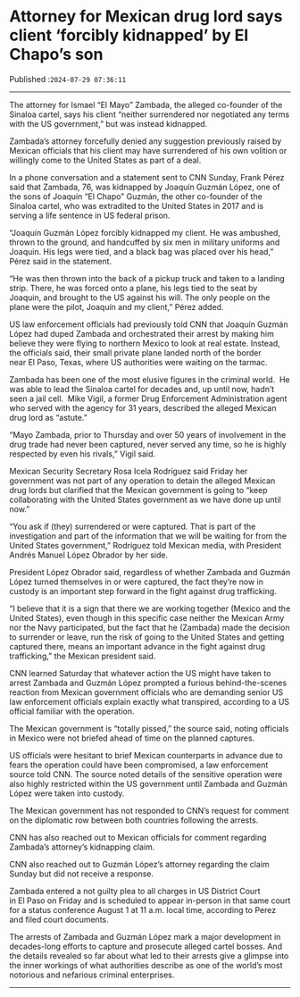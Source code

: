 # Attorney for Mexican drug lord says client ‘forcibly kidnapped’ by El Chapo’s son

Published :`2024-07-29 07:36:11`

---

The attorney for Ismael “El Mayo” Zambada, the alleged co-founder of the Sinaloa cartel, says his client “neither surrendered nor negotiated any terms with the US government,” but was instead kidnapped.

Zambada’s attorney forcefully denied any suggestion previously raised by Mexican officials that his client may have surrendered of his own volition or willingly come to the United States as part of a deal.

In a phone conversation and a statement sent to CNN Sunday, Frank Pérez said that Zambada, 76, was kidnapped by Joaquín Guzmán López, one of the sons of Joaquín “El Chapo” Guzmán, the other co-founder of the Sinaloa cartel, who was extradited to the United States in 2017 and is serving a life sentence in US federal prison.

“Joaquín Guzmán López forcibly kidnapped my client. He was ambushed, thrown to the ground, and handcuffed by six men in military uniforms and Joaquin. His legs were tied, and a black bag was placed over his head,” Pérez said in the statement.

“He was then thrown into the back of a pickup truck and taken to a landing strip. There, he was forced onto a plane, his legs tied to the seat by Joaquin, and brought to the US against his will. The only people on the plane were the pilot, Joaquín and my client,” Pérez added.

US law enforcement officials had previously told CNN that Joaquín Guzmán López had duped Zambada and orchestrated their arrest by making him believe they were flying to northern Mexico to look at real estate. Instead, the officials said, their small private plane landed north of the border near El Paso, Texas, where US authorities were waiting on the tarmac.

Zambada has been one of the most elusive figures in the criminal world.  He was able to lead the Sinaloa cartel for decades and, up until now, hadn’t seen a jail cell.  Mike Vigil, a former Drug Enforcement Administration agent who served with the agency for 31 years, described the alleged Mexican drug lord as “astute.”

“Mayo Zambada, prior to Thursday and over 50 years of involvement in the drug trade had never been captured, never served any time, so he is highly respected by even his rivals,” Vigil said.

Mexican Security Secretary Rosa Icela Rodríguez said Friday her government was not part of any operation to detain the alleged Mexican drug lords but clarified that the Mexican government is going to “keep collaborating with the United States government as we have done up until now.”

“You ask if (they) surrendered or were captured. That is part of the investigation and part of the information that we will be waiting for from the United States government,” Rodríguez told Mexican media, with President Andrés Manuel López Obrador by her side.

President López Obrador said, regardless of whether Zambada and Guzmán López turned themselves in or were captured, the fact they’re now in custody is an important step forward in the fight against drug trafficking.

“I believe that it is a sign that there we are working together (Mexico and the United States), even though in this specific case neither the Mexican Army nor the Navy participated, but the fact that he (Zambada) made the decision to surrender or leave, run the risk of going to the United States and getting captured there, means an important advance in the fight against drug trafficking,” the Mexican president said.

CNN learned Saturday that whatever action the US might have taken to arrest Zambada and Guzmán López prompted a furious behind-the-scenes reaction from Mexican government officials who are demanding senior US law enforcement officials explain exactly what transpired, according to a US official familiar with the operation.

The Mexican government is “totally pissed,” the source said, noting officials in Mexico were not briefed ahead of time on the planned captures.

US officials were hesitant to brief Mexican counterparts in advance due to fears the operation could have been compromised, a law enforcement source told CNN. The source noted details of the sensitive operation were also highly restricted within the US government until Zambada and Guzmán López were taken into custody.

The Mexican government has not responded to CNN’s request for comment on the diplomatic row between both countries following the arrests.

CNN has also reached out to Mexican officials for comment regarding Zambada’s attorney’s kidnapping claim.

CNN also reached out to Guzmán López’s attorney regarding the claim Sunday but did not receive a response.

Zambada entered a not guilty plea to all charges in US District Court in El Paso on Friday and is scheduled to appear in-person in that same court for a status conference August 1 at 11 a.m. local time, according to Perez and filed court documents.

The arrests of Zambada and Guzmán López mark a major development in decades-long efforts to capture and prosecute alleged cartel bosses. And the details revealed so far about what led to their arrests give a glimpse into the inner workings of what authorities describe as one of the world’s most notorious and nefarious criminal enterprises.

---

